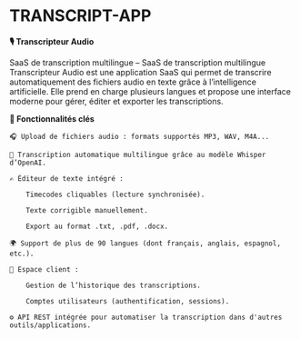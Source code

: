 # TRANSCRIPT-APP

**🎙️ Transcripteur Audio**

SaaS de transcription multilingue – SaaS de transcription multilingue  Transcripteur Audio est une application SaaS qui permet de transcrire automatiquement des fichiers audio en texte grâce à l’intelligence artificielle. Elle prend en charge plusieurs langues et propose une interface moderne pour gérer, éditer et exporter les transcriptions.

**🚀 Fonctionnalités clés**

    🎧 Upload de fichiers audio : formats supportés MP3, WAV, M4A...

    🧠 Transcription automatique multilingue grâce au modèle Whisper d’OpenAI.

    ✍️ Éditeur de texte intégré :

        Timecodes cliquables (lecture synchronisée).

        Texte corrigible manuellement.

        Export au format .txt, .pdf, .docx.

    🌍 Support de plus de 90 langues (dont français, anglais, espagnol, etc.).

    🔐 Espace client :

        Gestion de l’historique des transcriptions.

        Comptes utilisateurs (authentification, sessions).

    ⚙️ API REST intégrée pour automatiser la transcription dans d'autres outils/applications.
